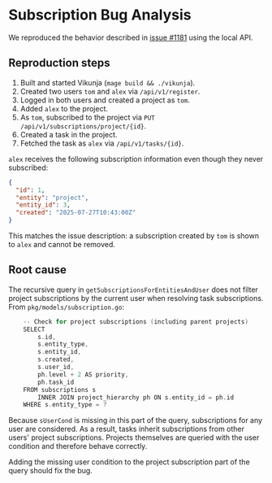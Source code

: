 # Subscription Bug Analysis

We reproduced the behavior described in [issue #1181](https://github.com/go-vikunja/vikunja/issues/1181) using the local API.

## Reproduction steps

1. Built and started Vikunja (`mage build && ./vikunja`).
2. Created two users `tom` and `alex` via `/api/v1/register`.
3. Logged in both users and created a project as `tom`.
4. Added `alex` to the project.
5. As `tom`, subscribed to the project via `PUT /api/v1/subscriptions/project/{id}`.
6. Created a task in the project.
7. Fetched the task as `alex` via `/api/v1/tasks/{id}`.

`alex` receives the following subscription information even though they never
subscribed:

```json
{
  "id": 1,
  "entity": "project",
  "entity_id": 3,
  "created": "2025-07-27T10:43:00Z"
}
```

This matches the issue description: a subscription created by `tom` is shown to `alex` and cannot be removed.

## Root cause

The recursive query in `getSubscriptionsForEntitiesAndUser` does not filter project subscriptions by the current user when resolving task subscriptions. From `pkg/models/subscription.go`:

```go
    -- Check for project subscriptions (including parent projects)
    SELECT
        s.id,
        s.entity_type,
        s.entity_id,
        s.created,
        s.user_id,
        ph.level + 2 AS priority,
        ph.task_id
    FROM subscriptions s
        INNER JOIN project_hierarchy ph ON s.entity_id = ph.id
    WHERE s.entity_type = ?
```

Because `sUserCond` is missing in this part of the query, subscriptions for any user are considered. As a result, tasks inherit subscriptions from other users' project subscriptions. Projects themselves are queried with the user condition and therefore behave correctly.

Adding the missing user condition to the project subscription part of the query should fix the bug.
